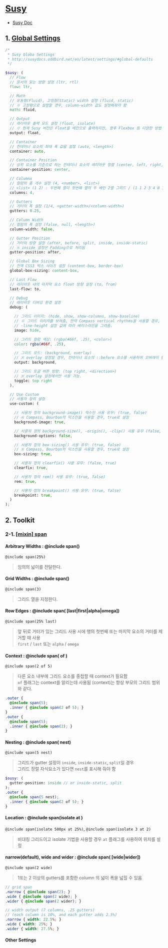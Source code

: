 # [Susy](http://susy.oddbird.net/)

* [Susy Doc](http://susydocs.oddbird.net/en/latest/)

## 1. [Global Settings](http://susydocs.oddbird.net/en/latest/settings/#global-defaults)

```scss
/*
 * Susy Globa Settings
 * http://susydocs.oddbird.net/en/latest/settings/#global-defaults
 */

$susy: (
  // Flow
  // 문서의 읽는 방향 설정 (ltr, rtl)
  flow: ltr,

  // Math
  // 유동형(Fluid), 고정형(Static) width 설정 (fluid, static)
  // ※ 고정형으로 설정할 경우, column-width 값도 설정해줘야 함
  math: fluid,

  // Output
  // 레이아웃 출력 모드 설정 (float, isolate)
  // ※ 현재 Susy 버전은 Float을 메인으로 출력하지만, 향후 Flexbox 등 다양한 방법 지원 예정
  output: float,

  // Container
  // 컨테이너 요소의 최대 폭 값을 설정 (auto, <length>)
  container: auto,

  // Container Position
  // 상위 요소를 기준으로 하는 컨테이너 요소의 레이아웃 정렬 (center, left, right, <length> * 2)
  container-position: center,

  // Columns
  // 컬럼의 총 개수 설정 (4, <number>, <list>)
  // <list> (1 2) : 두번째 열이 첫번째 열의 두 배인 2열 그리드 / (1 1 2 3 4 8 13) 피보나치에서 따온 그리드
  columns: 4,

  // Gutters
  // 거터의 폭 설정 (1/4, <gutter-width>/<column-width>)
  gutters: 0.25,

  // Column Width
  // 컬럼의 폭 설정 (false, null, <length>)
  column-width: false,

  // Gutter Position
  // 거터의 방향 설정 (after, before, split, inside, inside-static)
  // ※ inside 설정은 Padding으로 처리됨
  gutter-position: after,

  // Global Box Sizing
  // 전역 CSS3 박스 사이즈 설정 (content-box, border-box)
  global-box-sizing: content-box,

  // Last Flow
  // 레이아웃 내의 마지막 요소 float 방향 설정 (to, from)
  last-flow: to,

  // Debug
  // 레이아웃 디버깅 환경 설정
  debug: (

    // 그리드 이미지: (hide, show, show-columns, show-baseline)
    // ※ 그리드 이미지를 보여줌, 만약 Compass vertical rhythms을 사용할 경우,
    // -line-height 설정 값에 따라 베이스라인을 그려줌.
    image: hide,

    // 그리드 컬럼 색상: (rgba(#66f, .25), <color>)
    color: rgba(#66f, .25),

    // 그리드 모드: (background, overlay)
    // ※ overlay 설정일 경우, 컨테이너 요소의 ::before 요소를 사용하여 오버레이 함.
    output: background,

    // 그리드 토글 버튼 방향: (top right, <direction>)
    // ※ overlay 설정에서만 사용 가능.
    toggle: top right
  ),

  // Use Custom
  // 사용자 정의 설정
  use-custom: (

    // 사용자 정의 background-image() 믹스인 사용 유무: (true, false)
    // ※ Compass, Bourbon의 믹스인을 사용할 경우, true로 설정
    background-image: true,

    // 사용자 정의 background-size(), -origin(), -clip() 사용 유무 (false, true)
    background-options: false,

    // 사용자 정의 box-sizing() 사용 유무: (true, false)
    // ※ Compass, Bourbon의 믹스인을 사용할 경우, true로 설정
    box-sizing: true,

    // 사용자 정의 clearfix() 사용 유무: (false, true)
    clearfix: true,

    // 사용자 정의 rem() 사용 유무: (true, false)
    rem: true,

    // 사용자 정의 breakpoint() 사용 유무: (true, false)
    breakpoint: true,
  )
);
```

## 2. Toolkit

### 2-1. [[mixin] span](http://susydocs.oddbird.net/en/latest/toolkit/#span-mixin)

#### Arbitrary Widths : @include span(<width>)
`@include span(25%)`
> 임의의 넓이를 전달한다.

#### Grid Widths : @include span(<width>)
`@include span(3)`
> 그리드 열을 지정한다.

#### Row Edges : @include span(<width> [last|first|alpha|omega])
`@include span(25% last)`
> 앞 뒤로 거터가 있는 그리드 사용 시에 행의 첫번째 또는 마지막 요소의 거터를 제거할 때 사용  
	`first` / `last` 또는 `alpha` / `omega`

#### Context : @include span(<width> of <layout>)
`@include span(2 of 5)`
> 다른 요소 내부에 그리드 요소를 중첩할 때 context가 필요함  
	`of` 플래그는 context를 알리는데 사용됨 (context)는 항상 부모의 그리드 범위와 같다. 

```scss
.outer {
  @include span(5);
  .inner { @include span(2 of 5); }
}
.outer {
  @include span(5);
  .inner { @include span(2); }
}
```

#### Nesting : @include span(<width> nest)
`@include span(5 nest)`
> 그리드가 gutter 설정이 `inside`, `inside-static`, `split`일 경우  
	그리드 정렬 자식요소가 있다면 `nest`를 표시해 줘야 함

```scss
$susy: (
  gutter-position: inside // or inside-static, split
);
.outer {
  @include span(5 nest);
  .inner { @include span(2 of 5); }
}
```

#### Location : @include span(isolate <width> at <location>)
`@include span(isolate 500px at 25%)`, `@include span(isolate 3 at 2)`
> 비대칭 그리드이고 isolate 기법을 사용할 경우 `at` 플래그를 사용하여 위치를 설정 

#### narrow(default), wide and wider : @include span(<width> [wide|wider])
`@include span(2 wide)`
> 1또는 2 이상의 gutters를 포함한 column 의 넓이 폭을 넓힐 수 있음

```scss
// grid span
.narrow { @include span(2); }
.wide { @include span(2 wide); }
.wider { @include span(2 wider); }

// width output (7 columns, .25 gutters)
// (each column is 10%, and each gutter adds 2.5%)
.narrow { width: 22.5%; }
.wide { width: 25%; }
.wider { width: 27.5%; }
```
#### Other Settings
